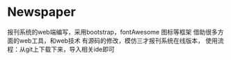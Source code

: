 # Newspaper
报刊系统的web端编写，采用bootstrap，fontAwesome 图标等框架
借助很多方面的web工具，和web技术
有源码的修改，模仿三才报刊系统在线版本，
使用流程：从git上下载下来，导入相关ide即可
